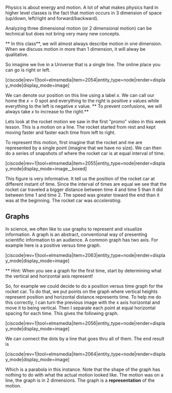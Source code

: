 Physics is about energy and motion. A lot of what makes physics hard in higher level classes is the fact that motion occurs in 3 dimension of space (up/down, left/right and forward/backward). 

Analyzing three dimensional motion (or 2 dimensional motion) can be technical but does not bring very many new concepts. 

** In this class**, we will almost always describe motion in one dimension. When we discuss motion in more than 1 dimension, it will alway be qualitative. 

So imagine we live in a Universe that is a single line. The online place you can go is right or left. 

[ciscode|rev=1|tool=elmsmedia|item=2054|entity_type=node|render=display_mode|display_mode=image]

We can denote our position on this line using a label $x$. We can call our home the $x=0$ spot and everything to the right is positive $x$ values while everything to the left is negative $x$ value. ** To prevent confusions, we will always take $x$ to increase to the right.**

Lets look at the rocket motion we saw in the first "promo" video in this week lesson. This is a motion on a line. The rocket started from rest and kept moving faster and faster each time from left to right.  

To represent this motion, first imagine that the rocket and me are represented by a single point (imagine that we have no size). We can then do a series of snapshots of where the rocket car is at equal interval of time. 

[ciscode|rev=1|tool=elmsmedia|item=2055|entity_type=node|render=display_mode|display_mode=image__boxed]

This figure is very informative. It tell us the position of the rocket car at different instant of time. Since the interval of times are equal we see that the rocket car traveled a bigger distance between time 4 and time 5 than it did between time 1 and time 2. The speed was greater toward the end than it was at the beginning. The rocket car was _accelerating_. 

## Graphs 

In science, we often like to use graphs to represent and visualize information. A graph is an abstract, conventional way of presenting scientific information to an audience. A common graph has two axis. For example here is a positive versus time graph. 

[ciscode|rev=1|tool=elmsmedia|item=2063|entity_type=node|render=display_mode|display_mode=image]

** Hint: When you see a graph for the first time, start by determining what the vertical and horizontal axis represent!

So, for example we could decide to do a position versus time graph for the rocket car. To do that, we put points on the graph where vertical heights represent position and horizontal distance represents time. To help me do this correctly, I can turn the previous image with the x axis horizontal and move it to being vertical. Then I separate each point at equal horizontal spacing for each time. This gives the following graph.

[ciscode|rev=1|tool=elmsmedia|item=2056|entity_type=node|render=display_mode|display_mode=image]

We can connect the dots by a line that goes thru all of them. The end result is 

[ciscode|rev=1|tool=elmsmedia|item=2064|entity_type=node|render=display_mode|display_mode=image]

Which is a parabola in this instance. Note that the shape of the graph has nothing to do with what the actual motion looked like. The motion was on a line, the graph is in 2 dimensions. The graph is a **representation** of the motion. 
